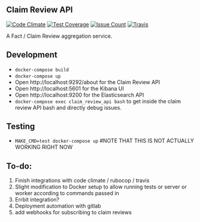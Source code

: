 ## Claim Review API

[![Code Climate](https://codeclimate.com/repos/TODO/badges/TODO/gpa.svg)](https://codeclimate.com/repos/TODO/feed)
[![Test Coverage](https://codeclimate.com/repos/TODO/badges/TODO/coverage.svg)](https://codeclimate.com/repos/TODO/coverage)
[![Issue Count](https://codeclimate.com/repos/TODO/badges/TODO/issue_count.svg)](https://codeclimate.com/repos/TODO/feed)
[![Travis](https://travis-ci.org/meedan/claim-review-api.svg?branch=develop)](https://travis-ci.org/meedan/check-api/)

A Fact / Claim Review aggregation service.

## Development

- `docker-compose build`
- `docker-compose up`
- Open http://localhost:9292/about for the Claim Review API
- Open http://localhost:5601 for the Kibana UI
- Open http://localhost:9200 for the Elasticsearch API
- `docker-compose exec claim_review_api bash` to get inside the claim review API bash and directly debug issues.

## Testing

- `MAKE_CMD=test docker-compose up` #NOTE THAT THIS IS NOT ACTUALLY WORKING RIGHT NOW

## To-do:

1. Finish integrations with code climate / rubocop / travis
2. Slight modification to Docker setup to allow running tests or server or worker according to commands passed in
3. Errbit integration?
4. Deployment automation with gitlab
5. add webhooks for subscribing to claim reviews